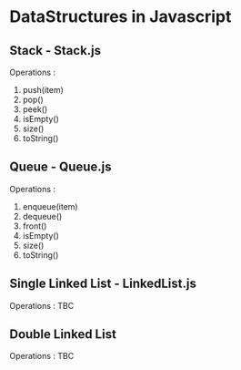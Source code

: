 # DataStructures in Javascript
## Stack - Stack.js
Operations :
1. push(item)
1. pop()
2. peek()
3. isEmpty()
4. size()
5. toString()

## Queue - Queue.js
Operations :
1. enqueue(item)
2. dequeue()
3. front()
4. isEmpty()
5. size()
6. toString()

## Single Linked List - LinkedList.js
Operations : TBC

## Double Linked List 
Operations : TBC
